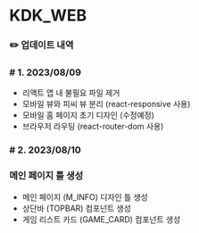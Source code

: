 # KDK_WEB

### ✏️  업데이트 내역
### # 1.  2023/08/09
* 리액트 앱 내 불필요 파일 제거
* 모바일 뷰와 피씨 뷰 분리
(react-responsive 사용)
* 모바일 홈 페이지 초기 디자인 (수정예정)
* 브라우저 라우팅
(react-router-dom 사용)

### # 2. 2023/08/10
### 메인 페이지 틀 생성
* 메인 페이지 (M_INFO) 디자인 틀 생성
* 상단바 (TOPBAR) 컴포넌트 생성
* 게임 리스트 카드 (GAME_CARD) 컴포넌트 생성
